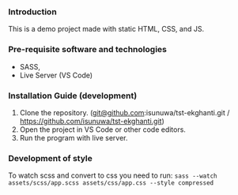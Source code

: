 ### Introduction

This is a demo project made with static HTML, CSS, and JS.

### Pre-requisite software and technologies

- SASS,
- Live Server (VS Code)

### Installation Guide (development)

1. Clone the repository. (git@github.com:isunuwa/tst-ekghanti.git / https://github.com/isunuwa/tst-ekghanti.git)
2. Open the project in VS Code or other code editors.
3. Run the program with live server.

### Development of style

To watch scss and convert to css you need to run:
`sass --watch assets/scss/app.scss assets/css/app.css --style compressed`
